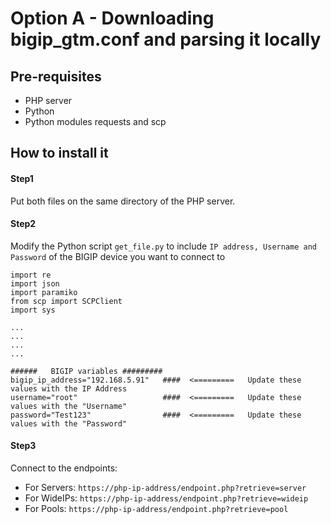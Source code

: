 
# Option A - Downloading bigip_gtm.conf and parsing it locally

## Pre-requisites

* PHP server
* Python
* Python modules requests and scp

## How to install it

#### Step1
Put both files on the same directory of the PHP server. 

#### Step2
Modify the Python script `get_file.py` to include  `IP address, Username and Password` of the BIGIP device you want to connect to

```shell
import re
import json
import paramiko
from scp import SCPClient
import sys

... 
...
...
...

######   BIGIP variables #########
bigip_ip_address="192.168.5.91"   ####  <=========   Update these values with the IP Address 
username="root"                   ####  <=========   Update these values with the "Username" 
password="Test123"                ####  <=========   Update these values with the "Password" 
```

#### Step3
Connect to the endpoints:
* For Servers: `https://php-ip-address/endpoint.php?retrieve=server`
* For WideIPs: `https://php-ip-address/endpoint.php?retrieve=wideip`
* For Pools: `https://php-ip-address/endpoint.php?retrieve=pool`


